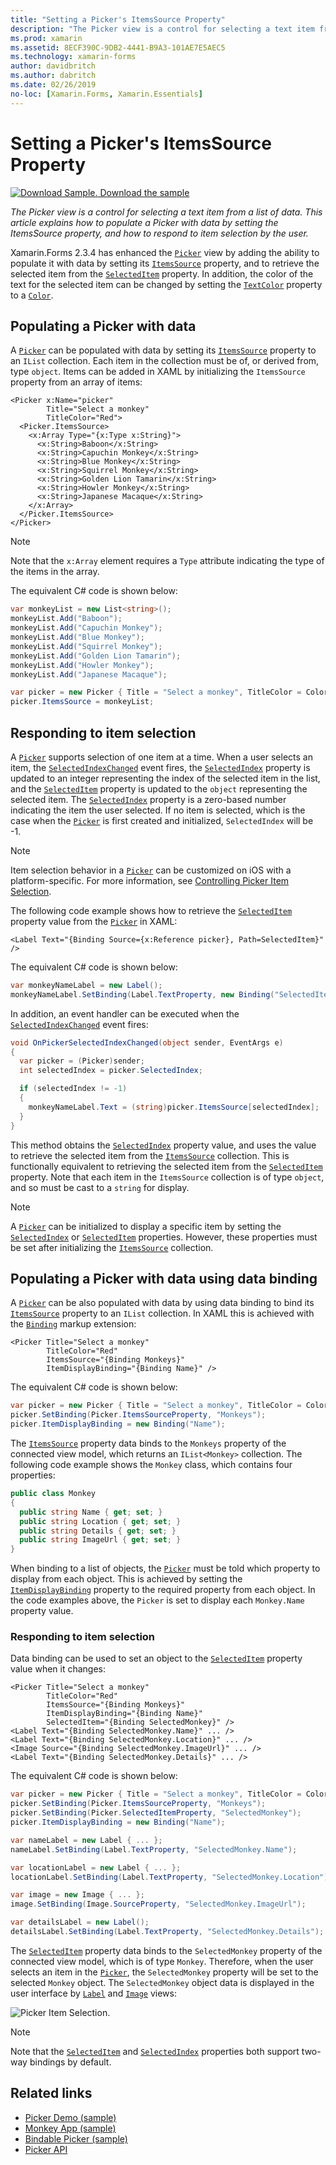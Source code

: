 ```yaml
---
title: "Setting a Picker's ItemsSource Property"
description: "The Picker view is a control for selecting a text item from a list of data. This article explains how to populate a Picker with data by setting the ItemsSource property, and how to respond to item selection by the user."
ms.prod: xamarin
ms.assetid: 8ECF390C-9DB2-4441-B9A3-101AE7E5AEC5
ms.technology: xamarin-forms
author: davidbritch
ms.author: dabritch
ms.date: 02/26/2019
no-loc: [Xamarin.Forms, Xamarin.Essentials]
---
```


# Setting a Picker's ItemsSource Property

[![Download Sample.](~/media/shared/download.png) Download the sample](/samples/xamarin/xamarin-forms-samples/userinterface-monkeyapppicker)

_The Picker view is a control for selecting a text item from a list of data. This article explains how to populate a Picker with data by setting the ItemsSource property, and how to respond to item selection by the user._

Xamarin.Forms 2.3.4 has enhanced the [`Picker`](xref:Xamarin.Forms.Picker) view by adding the ability to populate it with data by setting its [`ItemsSource`](xref:Xamarin.Forms.Picker.ItemsSource) property, and to retrieve the selected item from the [`SelectedItem`](xref:Xamarin.Forms.Picker.SelectedItem) property. In addition, the color of the text for the selected item can be changed by setting the [`TextColor`](xref:Xamarin.Forms.Picker.TextColor) property to a [`Color`](xref:Xamarin.Forms.Color).

## Populating a Picker with data

A [`Picker`](xref:Xamarin.Forms.Picker) can be populated with data by setting its [`ItemsSource`](xref:Xamarin.Forms.Picker.ItemsSource) property to an `IList` collection. Each item in the collection must be of, or derived from, type `object`. Items can be added in XAML by initializing the `ItemsSource` property from an array of items:

```xaml
<Picker x:Name="picker"
        Title="Select a monkey"
        TitleColor="Red">
  <Picker.ItemsSource>
    <x:Array Type="{x:Type x:String}">
      <x:String>Baboon</x:String>
      <x:String>Capuchin Monkey</x:String>
      <x:String>Blue Monkey</x:String>
      <x:String>Squirrel Monkey</x:String>
      <x:String>Golden Lion Tamarin</x:String>
      <x:String>Howler Monkey</x:String>
      <x:String>Japanese Macaque</x:String>
    </x:Array>
  </Picker.ItemsSource>
</Picker>
```

> [!NOTE]
> Note that the `x:Array` element requires a `Type` attribute indicating the type of the items in the array.

The equivalent C# code is shown below:

```csharp
var monkeyList = new List<string>();
monkeyList.Add("Baboon");
monkeyList.Add("Capuchin Monkey");
monkeyList.Add("Blue Monkey");
monkeyList.Add("Squirrel Monkey");
monkeyList.Add("Golden Lion Tamarin");
monkeyList.Add("Howler Monkey");
monkeyList.Add("Japanese Macaque");

var picker = new Picker { Title = "Select a monkey", TitleColor = Color.Red };
picker.ItemsSource = monkeyList;
```

## Responding to item selection

A [`Picker`](xref:Xamarin.Forms.Picker) supports selection of one item at a time. When a user selects an item, the [`SelectedIndexChanged`](xref:Xamarin.Forms.Picker.SelectedIndexChanged) event fires, the [`SelectedIndex`](xref:Xamarin.Forms.Picker.SelectedIndex) property is updated to an integer representing the index of the selected item in the list, and the [`SelectedItem`](xref:Xamarin.Forms.Picker.SelectedItem) property is updated to the `object` representing the selected item. The [`SelectedIndex`](xref:Xamarin.Forms.Picker.SelectedIndex) property is a zero-based number indicating the item the user selected. If no item is selected, which is the case when the [`Picker`](xref:Xamarin.Forms.Picker) is first created and initialized, `SelectedIndex` will be -1.

> [!NOTE]
> Item selection behavior in a [`Picker`](xref:Xamarin.Forms.Picker) can be customized on iOS with a platform-specific. For more information, see [Controlling Picker Item Selection](~/xamarin-forms/platform/ios/picker-selection.md).

The following code example shows how to retrieve the [`SelectedItem`](xref:Xamarin.Forms.Picker.SelectedItem) property value from the [`Picker`](xref:Xamarin.Forms.Picker) in XAML:

```xaml
<Label Text="{Binding Source={x:Reference picker}, Path=SelectedItem}" />
```

The equivalent C# code is shown below:

```csharp
var monkeyNameLabel = new Label();
monkeyNameLabel.SetBinding(Label.TextProperty, new Binding("SelectedItem", source: picker));
```

In addition, an event handler can be executed when the [`SelectedIndexChanged`](xref:Xamarin.Forms.Picker.SelectedIndexChanged) event fires:

```csharp
void OnPickerSelectedIndexChanged(object sender, EventArgs e)
{
  var picker = (Picker)sender;
  int selectedIndex = picker.SelectedIndex;

  if (selectedIndex != -1)
  {
    monkeyNameLabel.Text = (string)picker.ItemsSource[selectedIndex];
  }
}
```

This method obtains the [`SelectedIndex`](xref:Xamarin.Forms.Picker.SelectedIndex) property value, and uses the value to retrieve the selected item from the [`ItemsSource`](xref:Xamarin.Forms.Picker.ItemsSource) collection. This is functionally equivalent to retrieving the selected item from the [`SelectedItem`](xref:Xamarin.Forms.Picker.SelectedItem) property. Note that each item in the `ItemsSource` collection is of type `object`, and so must be cast to a `string` for display.

> [!NOTE]
> A [`Picker`](xref:Xamarin.Forms.Picker) can be initialized to display a specific item by setting the [`SelectedIndex`](xref:Xamarin.Forms.Picker.SelectedIndex) or [`SelectedItem`](xref:Xamarin.Forms.Picker.SelectedItem) properties. However, these properties must be set after initializing the [`ItemsSource`](xref:Xamarin.Forms.Picker.ItemsSource) collection.

## Populating a Picker with data using data binding

A [`Picker`](xref:Xamarin.Forms.Picker) can be also populated with data by using data binding to bind its [`ItemsSource`](xref:Xamarin.Forms.Picker.ItemsSource) property to an `IList` collection. In XAML this is achieved with the [`Binding`](xref:Xamarin.Forms.Xaml.BindingExtension) markup extension:

```xaml
<Picker Title="Select a monkey"
        TitleColor="Red"
        ItemsSource="{Binding Monkeys}"
        ItemDisplayBinding="{Binding Name}" />
```

The equivalent C# code is shown below:

```csharp
var picker = new Picker { Title = "Select a monkey", TitleColor = Color.Red };
picker.SetBinding(Picker.ItemsSourceProperty, "Monkeys");
picker.ItemDisplayBinding = new Binding("Name");
```

The [`ItemsSource`](xref:Xamarin.Forms.Picker.ItemsSource) property data binds to the `Monkeys` property of the connected view model, which returns an `IList<Monkey>` collection. The following code example shows the `Monkey` class, which contains four properties:

```csharp
public class Monkey
{
  public string Name { get; set; }
  public string Location { get; set; }
  public string Details { get; set; }
  public string ImageUrl { get; set; }
}
```

When binding to a list of objects, the [`Picker`](xref:Xamarin.Forms.Picker) must be told which property to display from each object. This is achieved by setting the [`ItemDisplayBinding`](xref:Xamarin.Forms.Picker.ItemDisplayBinding) property to the required property from each object. In the code examples above, the `Picker` is set to display each `Monkey.Name` property value.

### Responding to item selection

Data binding can be used to set an object to the [`SelectedItem`](xref:Xamarin.Forms.Picker.SelectedItem) property value when it changes:

```xaml
<Picker Title="Select a monkey"
        TitleColor="Red"
        ItemsSource="{Binding Monkeys}"
        ItemDisplayBinding="{Binding Name}"
        SelectedItem="{Binding SelectedMonkey}" />
<Label Text="{Binding SelectedMonkey.Name}" ... />
<Label Text="{Binding SelectedMonkey.Location}" ... />
<Image Source="{Binding SelectedMonkey.ImageUrl}" ... />
<Label Text="{Binding SelectedMonkey.Details}" ... />
```

The equivalent C# code is shown below:

```csharp
var picker = new Picker { Title = "Select a monkey", TitleColor = Color.Red };
picker.SetBinding(Picker.ItemsSourceProperty, "Monkeys");
picker.SetBinding(Picker.SelectedItemProperty, "SelectedMonkey");
picker.ItemDisplayBinding = new Binding("Name");

var nameLabel = new Label { ... };
nameLabel.SetBinding(Label.TextProperty, "SelectedMonkey.Name");

var locationLabel = new Label { ... };
locationLabel.SetBinding(Label.TextProperty, "SelectedMonkey.Location");

var image = new Image { ... };
image.SetBinding(Image.SourceProperty, "SelectedMonkey.ImageUrl");

var detailsLabel = new Label();
detailsLabel.SetBinding(Label.TextProperty, "SelectedMonkey.Details");
```

The [`SelectedItem`](xref:Xamarin.Forms.Picker.SelectedItem) property data binds to the `SelectedMonkey` property of the connected view model, which is of type `Monkey`. Therefore, when the user selects an item in the [`Picker`](xref:Xamarin.Forms.Picker), the `SelectedMonkey` property will be set to the selected `Monkey` object. The `SelectedMonkey` object data is displayed in the user interface by [`Label`](xref:Xamarin.Forms.Label) and [`Image`](xref:Xamarin.Forms.Image) views:

![Picker Item Selection.](populating-itemssource-images/monkeys.png)

> [!NOTE]
> Note that the [`SelectedItem`](xref:Xamarin.Forms.Picker.SelectedItem) and [`SelectedIndex`](xref:Xamarin.Forms.Picker.SelectedIndex) properties both support two-way bindings by default.

## Related links

- [Picker Demo (sample)](/samples/xamarin/xamarin-forms-samples/userinterface-pickerdemo)
- [Monkey App (sample)](/samples/xamarin/xamarin-forms-samples/userinterface-monkeyapppicker)
- [Bindable Picker (sample)](/samples/xamarin/xamarin-forms-samples/userinterface-bindablepicker)
- [Picker API](xref:Xamarin.Forms.Picker)